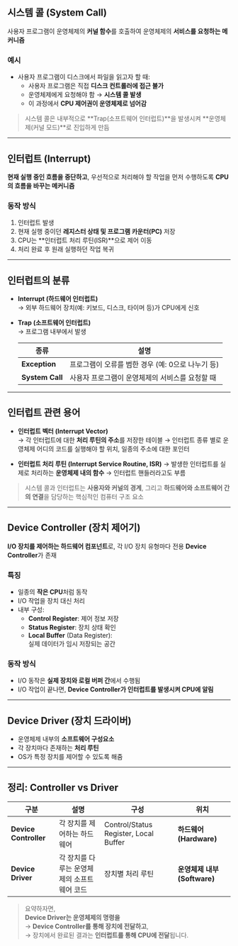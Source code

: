 ## 시스템 콜 (System Call)

사용자 프로그램이 운영체제의 **커널 함수**를 호출하여 운영체제의 **서비스를 요청하는 메커니즘**

### 예시

- 사용자 프로그램이 디스크에서 파일을 읽고자 할 때:
  - 사용자 프로그램은 직접 **디스크 컨트롤러에 접근 불가**
  - 운영체제에게 요청해야 함 → **시스템 콜 발생**
  - 이 과정에서 **CPU 제어권이 운영체제로 넘어감**

> 시스템 콜은 내부적으로 **Trap(소프트웨어 인터럽트)**을 발생시켜 **운영체제(커널 모드)**로 진입하게 만듬

---

## 인터럽트 (Interrupt)

**현재 실행 중인 흐름을 중단하고**, 우선적으로 처리해야 할 작업을 먼저 수행하도록 **CPU의 흐름을 바꾸는 메커니즘**

### 동작 방식

1. 인터럽트 발생
2. 현재 실행 중이던 **레지스터 상태 및 프로그램 카운터(PC)** 저장
3. CPU는 **인터럽트 처리 루틴(ISR)**으로 제어 이동
4. 처리 완료 후 원래 실행하던 작업 복귀

---

## 인터럽트의 분류

- **Interrupt (하드웨어 인터럽트)**  
  → 외부 하드웨어 장치(예: 키보드, 디스크, 타이머 등)가 CPU에게 신호

- **Trap (소프트웨어 인터럽트)**  
  → 프로그램 내부에서 발생

  | 종류 | 설명 |
  |------|------|
  | **Exception** | 프로그램이 오류를 범한 경우 (예: 0으로 나누기 등) |
  | **System Call** | 사용자 프로그램이 운영체제의 서비스를 요청할 때 |

---

## 인터럽트 관련 용어

- **인터럽트 벡터 (Interrupt Vector)**  
  → 각 인터럽트에 대한 **처리 루틴의 주소**를 저장한 테이블
  → 인터럽트 종류 별로 운영체제 어디의 코드를 실행해야 할 위치, 일종의 주소에 대한 포인터

- **인터럽트 처리 루틴 (Interrupt Service Routine, ISR)**
  → 발생한 인터럽트를 실제로 처리하는 **운영체제 내의 함수**
  → 인터럽트 핸들러라고도 부름

> 시스템 콜과 인터럽트는 **사용자와 커널의 경계**, 그리고 **하드웨어와 소프트웨어 간의 연결**을 담당하는 핵심적인 컴퓨터 구조 요소

---

## Device Controller (장치 제어기)

**I/O 장치를 제어하는 하드웨어 컴포넌트**로, 각 I/O 장치 유형마다 전용 **Device Controller**가 존재

### 특징

- 일종의 **작은 CPU**처럼 동작
- I/O 작업을 장치 대신 처리
- 내부 구성:
  - **Control Register**: 제어 정보 저장
  - **Status Register**: 장치 상태 확인
  - **Local Buffer** (Data Register):  
    실제 데이터가 임시 저장되는 공간

### 동작 방식

- I/O 동작은 **실제 장치와 로컬 버퍼 간**에서 수행됨
- I/O 작업이 끝나면, **Device Controller가 인터럽트를 발생시켜 CPU에 알림**

---

## Device Driver (장치 드라이버)

- 운영체제 내부의 **소프트웨어 구성요소**
- 각 장치마다 존재하는 **처리 루틴**
- OS가 특정 장치를 제어할 수 있도록 해줌

---

## 정리: Controller vs Driver

| 구분 | 설명 | 구성 | 위치 |
|------|------|------|------|
| **Device Controller** | 각 장치를 제어하는 하드웨어 | Control/Status Register, Local Buffer | **하드웨어 (Hardware)** |
| **Device Driver** | 각 장치를 다루는 운영체제의 소프트웨어 코드 | 장치별 처리 루틴 | **운영체제 내부 (Software)** |

> 요약하자면,  
> **Device Driver는 운영체제의 명령을**  
> → **Device Controller를 통해 장치에 전달하고**,  
> → 장치에서 완료된 결과는 **인터럽트를 통해 CPU에 전달**됩니다.
